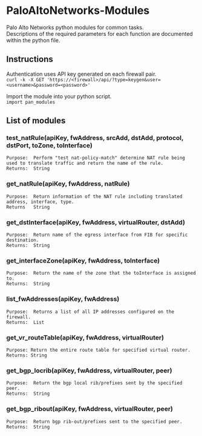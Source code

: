 # PaloAltoNetworks-Modules  
Palo Alto Networks python modules for common tasks.  
Descriptions of the required parameters for each function are documented within the python file.  

## Instructions  
Authentication uses API key generated on each firewall pair.  
`curl -k -X GET 'https://<firewall>/api/?type=keygen&user=<username>&password=<password>'  `

Import the module into your python script.  
`import pan_modules`  

## List of modules  

### test_natRule(apiKey, fwAddress, srcAdd, dstAdd, protocol, dstPort, toZone, toInterface)  
    Purpose:  Perform "test nat-policy-match" determine NAT rule being used to translate traffic and return the name of the rule.
    Returns:  String  

### get_natRule(apiKey, fwAddress, natRule)  
    Purpose:  Return information of the NAT rule including translated address, interface, type.
    Returns   String  

### get_dstInterface(apiKey, fwAddress, virtualRouter, dstAdd)  
    Purpose:  Return name of the egress interface from FIB for specific destination.  
    Returns:  String  

### get_interfaceZone(apiKey, fwAddress, toInterface)  
    Purpose:  Return the name of the zone that the toInterface is assigned to.  
    Returns:  String  

### list_fwAddresses(apiKey, fwAddress)  
    Purpose:  Returns a list of all IP addresses configured on the firewall.  
    Returns:  List  

### get_vr_routeTable(apiKey, fwAddress, virtualRouter)  
    Purpose: Return the entire route table for specified virtual router.  
    Returns: String  

### get_bgp_locrib(apiKey, fwAddress, virtualRouter, peer)  
    Purpose:  Return the bgp local rib/prefixes sent by the specified peer.  
    Returns:  String  

### get_bgp_ribout(apiKey, fwAddress, virtualRouter, peer)  
    Purpose:  Return bgp rib-out/prefixes sent to the specified peer.  
    Returns:  String  